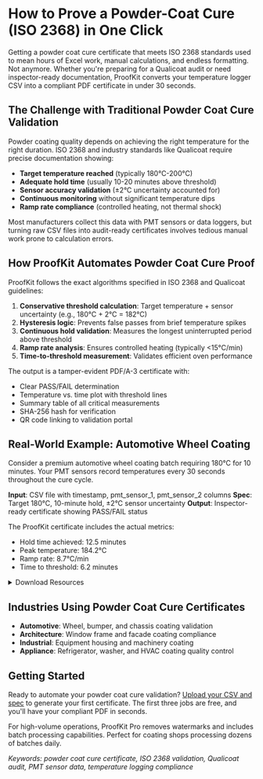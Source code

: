 # How to Prove a Powder-Coat Cure (ISO 2368) in One Click

Getting a powder coat cure certificate that meets ISO 2368 standards used to mean hours of Excel work, manual calculations, and endless formatting. Not anymore. Whether you're preparing for a Qualicoat audit or need inspector-ready documentation, ProofKit converts your temperature logger CSV into a compliant PDF certificate in under 30 seconds.

## The Challenge with Traditional Powder Coat Cure Validation

Powder coating quality depends on achieving the right temperature for the right duration. ISO 2368 and industry standards like Qualicoat require precise documentation showing:

- **Target temperature reached** (typically 180°C-200°C)
- **Adequate hold time** (usually 10-20 minutes above threshold)
- **Sensor accuracy validation** (±2°C uncertainty accounted for)
- **Continuous monitoring** without significant temperature dips
- **Ramp rate compliance** (controlled heating, not thermal shock)

Most manufacturers collect this data with PMT sensors or data loggers, but turning raw CSV files into audit-ready certificates involves tedious manual work prone to calculation errors.

## How ProofKit Automates Powder Coat Cure Proof

ProofKit follows the exact algorithms specified in ISO 2368 and Qualicoat guidelines:

1. **Conservative threshold calculation**: Target temperature + sensor uncertainty (e.g., 180°C + 2°C = 182°C)
2. **Hysteresis logic**: Prevents false passes from brief temperature spikes
3. **Continuous hold validation**: Measures the longest uninterrupted period above threshold
4. **Ramp rate analysis**: Ensures controlled heating (typically <15°C/min)
5. **Time-to-threshold measurement**: Validates efficient oven performance

The output is a tamper-evident PDF/A-3 certificate with:
- Clear PASS/FAIL determination
- Temperature vs. time plot with threshold lines
- Summary table of all critical measurements
- SHA-256 hash for verification
- QR code linking to validation portal

## Real-World Example: Automotive Wheel Coating

Consider a premium automotive wheel coating batch requiring 180°C for 10 minutes. Your PMT sensors record temperatures every 30 seconds throughout the cure cycle.

**Input**: CSV file with timestamp, pmt_sensor_1, pmt_sensor_2 columns
**Spec**: Target 180°C, 10-minute hold, ±2°C sensor uncertainty
**Output**: Inspector-ready certificate showing PASS/FAIL status

The ProofKit certificate includes the actual metrics:
- Hold time achieved: 12.5 minutes
- Peak temperature: 184.2°C
- Ramp rate: 8.7°C/min
- Time to threshold: 6.2 minutes

<details>
<summary>Download Resources</summary>

- [Sample Powder Coat CSV](../csv-examples/powder-coat-cure-180c-10min.csv) - Successful cure example
- [ISO 2368 Spec Template](../spec-examples/powder-coat-cure-iso2368.json) - Standard specification
- [Qualicoat Spec Template](../spec-examples/powder-coat-cure-qualicoat.json) - Enhanced requirements

</details>

## Industries Using Powder Coat Cure Certificates

- **Automotive**: Wheel, bumper, and chassis coating validation
- **Architecture**: Window frame and facade coating compliance
- **Industrial**: Equipment housing and machinery coating
- **Appliance**: Refrigerator, washer, and HVAC coating quality control

## Getting Started

Ready to automate your powder coat cure validation? [Upload your CSV and spec](../../web/templates/index.html) to generate your first certificate. The first three jobs are free, and you'll have your compliant PDF in seconds.

For high-volume operations, ProofKit Pro removes watermarks and includes batch processing capabilities. Perfect for coating shops processing dozens of batches daily.

*Keywords: powder coat cure certificate, ISO 2368 validation, Qualicoat audit, PMT sensor data, temperature logging compliance*